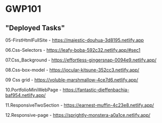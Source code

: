 # GWP101

## "Deployed Tasks"

05-FirstHtmlFullSite - https://majestic-douhua-3d8195.netlify.app

06.Css-Selectors - https://leafy-boba-592c32.netlify.app/#sec1

07.Css_Background - https://effortless-gingersnap-0094e9.netlify.app/

08.Css-box-model - https://jocular-kitsune-352cc3.netlify.app/

09 Css grid - https://voluble-marshmallow-4ce7d6.netlify.app/

10.PortfolioMiniWebPage - https://fantastic-dieffenbachia-baf954.netlify.app/

11.ResponsiveTwoSection - https://earnest-muffin-4c23e8.netlify.app/

12.Responsive-page - https://sprightly-monstera-a0a1ce.netlify.app/
